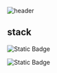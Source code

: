![header](https://capsule-render.vercel.app/api?type=waving&color=auto&height=300&section=header&text=Hello,%20World!&fontSize=90&animation=fadeIn&fontAlignY=38&descAlignY=51&descAlign=62)

## stack

![Static Badge](https://img.shields.io/badge/python-3776AB?style=flat&logo=python&logoColor=%23ffffff)

![Static Badge](https://img.shields.io/badge/Figma-F24E1E?style=for-the-badge&logo=figma&logoColor=ffffff)


